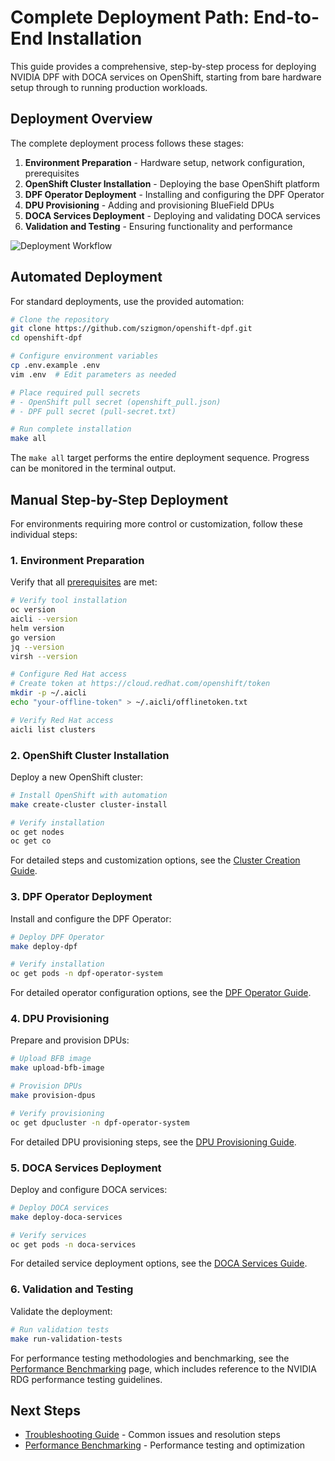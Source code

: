 # Complete Deployment Path: End-to-End Installation

This guide provides a comprehensive, step-by-step process for deploying NVIDIA DPF with DOCA services on OpenShift, starting from bare hardware setup through to running production workloads.

## Deployment Overview

The complete deployment process follows these stages:

1. **Environment Preparation** - Hardware setup, network configuration, prerequisites
2. **OpenShift Cluster Installation** - Deploying the base OpenShift platform
3. **DPF Operator Deployment** - Installing and configuring the DPF Operator 
4. **DPU Provisioning** - Adding and provisioning BlueField DPUs
5. **DOCA Services Deployment** - Deploying and validating DOCA services
6. **Validation and Testing** - Ensuring functionality and performance

![Deployment Workflow](assets/deployment-workflow.png)

## Automated Deployment

For standard deployments, use the provided automation:

```bash
# Clone the repository
git clone https://github.com/szigmon/openshift-dpf.git
cd openshift-dpf

# Configure environment variables
cp .env.example .env
vim .env  # Edit parameters as needed

# Place required pull secrets
# - OpenShift pull secret (openshift_pull.json)
# - DPF pull secret (pull-secret.txt)

# Run complete installation
make all
```

The `make all` target performs the entire deployment sequence. Progress can be monitored in the terminal output.

## Manual Step-by-Step Deployment

For environments requiring more control or customization, follow these individual steps:

### 1. Environment Preparation

Verify that all [prerequisites](prerequisites.md) are met:

```bash
# Verify tool installation
oc version
aicli --version
helm version
go version
jq --version
virsh --version

# Configure Red Hat access
# Create token at https://cloud.redhat.com/openshift/token
mkdir -p ~/.aicli
echo "your-offline-token" > ~/.aicli/offlinetoken.txt

# Verify Red Hat access
aicli list clusters
```

### 2. OpenShift Cluster Installation

Deploy a new OpenShift cluster:

```bash
# Install OpenShift with automation
make create-cluster cluster-install

# Verify installation
oc get nodes
oc get co
```

For detailed steps and customization options, see the [Cluster Creation Guide](cluster-creation.md).

### 3. DPF Operator Deployment

Install and configure the DPF Operator:

```bash
# Deploy DPF Operator
make deploy-dpf

# Verify installation
oc get pods -n dpf-operator-system
```

For detailed operator configuration options, see the [DPF Operator Guide](dpf-operator.md).

### 4. DPU Provisioning

Prepare and provision DPUs:

```bash
# Upload BFB image
make upload-bfb-image

# Provision DPUs
make provision-dpus

# Verify provisioning
oc get dpucluster -n dpf-operator-system
```

For detailed DPU provisioning steps, see the [DPU Provisioning Guide](dpu-provisioning.md).

### 5. DOCA Services Deployment

Deploy and configure DOCA services:

```bash
# Deploy DOCA services
make deploy-doca-services

# Verify services
oc get pods -n doca-services
```

For detailed service deployment options, see the [DOCA Services Guide](doca-services.md).

### 6. Validation and Testing

Validate the deployment:

```bash
# Run validation tests
make run-validation-tests
```

For performance testing methodologies and benchmarking, see the [Performance Benchmarking](benchmarking.md) page, which includes reference to the NVIDIA RDG performance testing guidelines.

## Next Steps

- [Troubleshooting Guide](troubleshooting.md) - Common issues and resolution steps
- [Performance Benchmarking](benchmarking.md) - Performance testing and optimization
